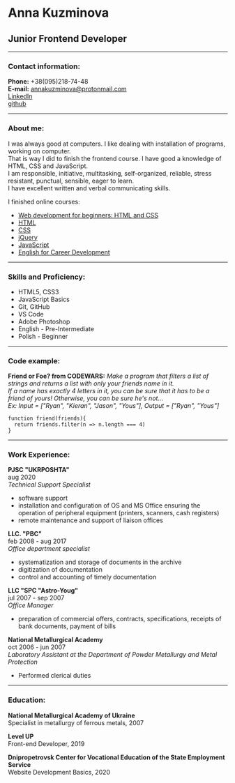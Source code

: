 # Anna Kuzminova

## Junior Frontend Developer

---

### Contact information:

**Phone:** +38(095)218-74-48 <br>
**E-mail:** annakuzminova@protonmail.com<br>
[LinkedIn](https://www.linkedin.com/in/annakuzminova/)<br>
[github](https://github.com/gandzja)<br>

- - -

### About me:

I was always good at computers. I like dealing with installation of programs, working on computer.<br>
That is way I did to finish the frontend course. I have good a knowledge of HTML, CSS and JavaScript.<br>
I am responsible, initiative, multitasking, self-organized, reliable, stress resistant, punctual, sensible, eager to learn.<br>
I have excellent written and verbal communicating skills.<br>

I finished  online courses:

- [Web development for beginners: HTML and CSS](https://stepik.org/cert/211759)
- [HTML](https://www.sololearn.com/Certificate/1014-8101908/jpg)
- [CSS](https://www.sololearn.com/Certificate/1023-8101908/jpg)
- [jQuery](https://www.sololearn.com/Certificate/1082-8101908/jpg)
- [JavaScript](https://www.sololearn.com/certificates/course/en/8101908/1024/landscape/png)
- [English for Career Development](https://courses.prometheus.org.ua:18090/downloads/10d407f7d84540dc81241ef2961cece7/Certificate.pdf)

- - -

### Skills and Proficiency:

- HTML5, CSS3
- JavaScript Basics
- Git, GitHub
- VS Code
- Adobe Photoshop
- English - Pre-Intermediate
- Polish - Beginner

- - -

### Code example:

**Friend or Foe? from CODEWARS:** _Make a program that filters a list of strings and returns a list with only your friends name in it._<br>
_If a name has exactly 4 letters in it, you can be sure that it has to be a friend of yours! Otherwise, you can be sure he's not..._<br>
_Ex: Input = ["Ryan", "Kieran", "Jason", "Yous"], Output = ["Ryan", "Yous"]_

```
function friend(friends){
  return friends.filter(n => n.length === 4)
}
```

- - -

### Work Experience:

**PJSC "UKRPOSHTA"**<br>
aug 2020<br>
*Technical Support Specialist*<br>

- software support
- installation and configuration of OS and MS Office
ensuring the operation of peripheral equipment (printers, scanners, cash registers)
- remote maintenance and support of liaison offices

**LLC. "PBC"**<br>
feb 2008 - aug 2017<br>
*Office department specialist*<br>

- systematization and storage of documents in the archive
- digitization of documentation
- control and accounting of timely documentation

**LLC "SPC "Astro-Youg"**<br>
jul 2007 - sep 2007<br>
*Office Manager*<br>

- preparation of commercial offers, contracts, specifications, receipts of bank documents, payment of bills

**National Metallurgical Academy**<br>
oct 2006 - jun 2007<br>
*Laboratory Assistant at the Department of Powder Metallurgy and Metal Protection*<br>

- Performed clerical duties

- - -

### Education:

**National Metallurgical Academy of Ukraine**<br>
Specialist in metallurgy of ferrous metals, 2007<br>

**Level UP**<br>
Front-end Developer, 2019<br>

**Dnipropetrovsk Center for Vocational Education of the State Employment Service**<br>
Website Development Basics, 2020<br>
